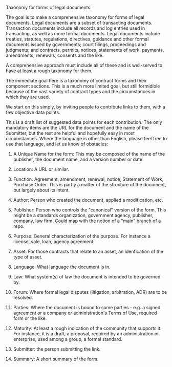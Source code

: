 Taxonomy for forms of legal documents:

The goal is to make a comprehensive taxonomy for forms of legal documents.  Legal documents are a subset of transacting documents.  Transaction documents include all records and log entries used in transacting, as well as more formal documents. Legal documents include treaties, statutes, regulations, directives, guidance and other formal documents issued by governments; court filings, proceedings and judgments; and contracts, permits, notices, statements of work, payments, amendments, renewals, consents and the like.

A comprehensive approach must include all of these and is well-served to have at least a rough taxonomy for them. 

The immediate goal here is a taxonomy of contract forms and their component sections.  This is a much more limited goal, but still formidible because of the vast variety of contract types and the circumstances in which they are used.  

We start on this simply, by inviting people to contribute links to them, with a few objective data points. 

This is a draft list of suggested data points for each contribution.  The only mandatory items are the URL for the document and the name of the Submitter, but the rest are helpful and hopefully easy in most circumstances.  Where the language is other than English, please feel free to use that language, and let us know of obstacles:

1. A Unique Name for the form:  This may be composed of the name of the publisher, the document name, and a version number or date.

1. Location:  A URL or similar.

1.  Function: Agreement, amendment, renewal, notice, Statement of Work, Purchase Order.  This is partly a matter of the structure of the document, but largely about its intent.

1.  Author: Person who created the document, applied a modification, etc.

1.  Publisher:  Person who controls the "canonical" version of the form.  This might be a standards organization, government agency, publisher, company, law firm.  Could map with the notion of a "main" branch of a repo.

1.  Purpose:  General characterization of the purpose.  For instance a license, sale, loan, agency agreement.

1. Asset: For those contracts that relate to an asset, an idenfication of the type of asset.  

1.  Language: What language the document is in.

1.  Law:  What system(s) of law the document is intended to be governed by. 

1.  Forum:  Where formal legal disputes (litigation, arbitration, ADR) are to be resolved.

1.  Parties:  Where the document is bound to some parties - e.g. a signed agreement or a company or administration's Terms of Use, required form or the like.

1.  Maturity:  At least a rough indication of the community that supports it.  For instance, it is a draft, a proposal, required by an administration or enterprise, used among a group, a formal standard.

1. Submitter: the person submitting the link.

1.  Summary:  A short summary of the form.

